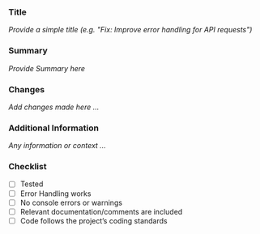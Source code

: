 ### Title
_Provide a simple title (e.g. "Fix: Improve error handling for API requests")_

### Summary
_Provide Summary here_

### Changes
_Add changes made here ..._

### Additional Information
_Any information or context ..._

### Checklist
- [ ] Tested
- [ ] Error Handling works
- [ ] No console errors or warnings
- [ ] Relevant documentation/comments are included
- [ ] Code follows the project’s coding standards
